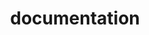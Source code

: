 ---
layout: default
permalink: /blog.ariazarifian.github.io
title: documentation
nav: true
nav_order: 1
---